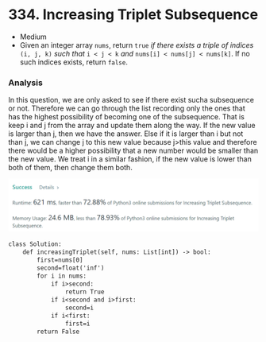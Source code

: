 # 334. Increasing Triplet Subsequence

* Medium
* Given an integer array `nums`, return `true` _if there exists a triple of indices_ `(i, j, k)` _such that_ `i < j < k` _and_ `nums[i] < nums[j] < nums[k]`. If no such indices exists, return `false`.

### Analysis&#x20;

In this question, we are only asked to see if there exist sucha subsequence or not. Therefore we can go through the list recording only the ones that has the highest possibility of becoming one of the subsequence. That is keep i and j from the array and update them along the way. If the new value is larger than j, then we have the answer. Else if it is larger than i but not than j, we can change j to this new value because j>this value and therefore there would be a higher possibility that a new number would be smaller than the new value. We treat i in a similar fashion, if the new value is lower than both of them, then change them both.&#x20;

![](<../.gitbook/assets/image (20).png>)

```
class Solution:
    def increasingTriplet(self, nums: List[int]) -> bool:
        first=nums[0]
        second=float('inf')
        for i in nums:
            if i>second:
                return True
            if i<second and i>first:
                second=i
            if i<first:
                first=i
        return False 
```
